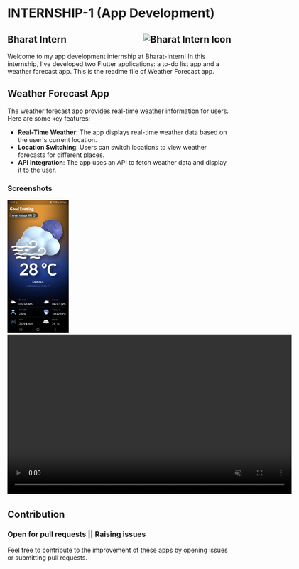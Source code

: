 # INTERNSHIP-1 (App Development)

## Bharat Intern <img src="https://bharatintern.live/static/logo-1825b371a1405102814a940ea9b0c0b8.png" alt="Bharat Intern Icon" style="float:right;height:30px;">

Welcome to my app development internship at Bharat-Intern! In this internship, I've developed two Flutter applications: a to-do list app and a weather forecast app. This is the readme file of Weather Forecast app.

## Weather Forecast App

The weather forecast app provides real-time weather information for users. Here are some key features:

- **Real-Time Weather**: The app displays real-time weather data based on the user's current location.
- **Location Switching**: Users can switch locations to view weather forecasts for different places.
- **API Integration**: The app uses an API to fetch weather data and display it to the user.

### Screenshots

<img src= "images/working_demo/home_page.jpg" alt= "Home Page" height="300"/>
<video width="640" height="360" controls autoplay loop muted>
  <source src="images/working_demo/go_through_video.mp4" type="video/mp4">
  Your browser does not support the video tag.
</video>

## Contribution

### Open for pull requests || Raising issues

Feel free to contribute to the improvement of these apps by opening issues or submitting pull requests.
